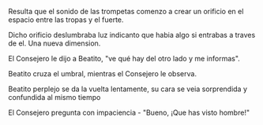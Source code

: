 Resulta que el sonido de las trompetas comenzo a crear un orificio en el espacio entre las tropas y el fuerte.

Dicho orificio deslumbraba luz indicanto que habia algo si entrabas a traves de el. Una nueva dimension.

El Consejero le dijo a Beatito, "ve qué hay del otro lado y me informas".

Beatito cruza el umbral, mientras el Consejero le observa.

Beatito perplejo se da la vuelta lentamente, su cara se veia sorprendida y confundida al mismo tiempo

El Consejero pregunta con impaciencia - "Bueno, ¡Que has visto hombre!"
